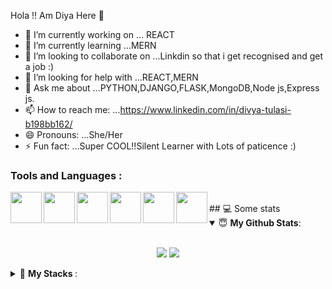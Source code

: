 Hola !! Am Diya Here 👋



- 🔭 I’m currently working on ... REACT
- 🌱 I’m currently learning ...MERN
- 👯 I’m looking to collaborate on ...Linkdin so that i get recognised and get a job :)
- 🤔 I’m looking for help with ...REACT,MERN 
- 💬 Ask me about ...PYTHON,DJANGO,FLASK,MongoDB,Node js,Express js.
- 📫 How to reach me: ...https://www.linkedin.com/in/divya-tulasi-b198bb162/
- 😄 Pronouns: ...She/Her
- ⚡ Fun fact: ...Super COOL!!Silent Learner with Lots of paticence :) 


### **Tools and Languages** : 
<img align="left" src="https://seeklogo.com/images/J/javascript-js-logo-2949701702-seeklogo.com.png" width="50">
<img align="left" src="https://media.giphy.com/media/KzWMBa9V3z8jHJCEC7/giphy.gif" width="50">
<img align="left" src="https://media.giphy.com/media/XAxylRMCdpbEWUAvr8/giphy.gif" width="50">
<img align="left" src="https://media.giphy.com/media/fsEaZldNC8A1PJ3mwp/giphy.gif" width="50">
<img align="left" src="https://upload.wikimedia.org/wikipedia/commons/thumb/9/96/Sass_Logo_Color.svg/1200px-Sass_Logo_Color.svg.png" width="50">
<img align="left" src="https://i.giphy.com/media/IdyAQJVN2kVPNUrojM/200.webp" width="50">
<br />
## 💻 Some stats

<details open>
 <summary> 😇 <b>My Github Stats</b>: </summary>
<br>
<p align = "center">
  <img src = "https://github-readme-stats.vercel.app/api?username=pr2tik1&show_icons=true&theme=tokyonight&line_height=27">
  <img src = "https://github-readme-stats.vercel.app/api/top-langs/?username=pr2tik1&hide=css,java,html&theme=tokyonight">
</p>

</details>

<details> 
 <summary>🤖 <b>My Stacks </b>: </summary>
<br>

<!--START_SECTION:waka-->
**I'm an Early 🐤** 

```text
🌞 Morning    5 commits    █████░░░░░░░░░░░░░░░░░░░░   19.93% 
🌆 Daytime    3 commits    ████████░░░░░░░░░░░░░░░░░   34.8% 
🌃 Evening    7 commits    ████████░░░░░░░░░░░░░░░░░   33.78% 
🌙 Night      2 commits     ██░░░░░░░░░░░░░░░░░░░░░░░   11.49%

```
📅 **I'm Most Productive on Thursday** 

```text
Monday       5 commits     ██░░░░░░░░░░░░░░░░░░░░░░░   9.29% 
Tuesday      7 commits     ███░░░░░░░░░░░░░░░░░░░░░░   14.86% 
Wednesday    12 commits     ███░░░░░░░░░░░░░░░░░░░░░░   12.16% 
Thursday     15 commits    ████░░░░░░░░░░░░░░░░░░░░░   18.92% 
Friday       7 commits     ██░░░░░░░░░░░░░░░░░░░░░░░   10.98% 
Saturday     13 commits     ████░░░░░░░░░░░░░░░░░░░░░   15.54% 
Sunday       10 commits    ████░░░░░░░░░░░░░░░░░░░░░   18.24%

```


📊 **I Spent My Time On Mostly on React ** 

```text
💬 Programming Languages: 
React                        24 mins             ██████████████████████░░░   90.77% 
Python                   1 min               █░░░░░░░░░░░░░░░░░░░░░░░░   6.74% 
javascript                      0 secs              ░░░░░░░░░░░░░░░░░░░░░░░░░   1.3% 
flask                     0 secs              ░░░░░░░░░░░░░░░░░░░░░░░░░   0.83% 
django                 0 secs              ░░░░░░░░░░░░░░░░░░░░░░░░░   0.35%

```

**I Mostly Code in Jupyter Notebook sublinetext and vs code ** 

```text
Jupyter Notebook         106 repos            ███████████████░░░░░░░░░░   62.5% 
Html                     78  repos            ███████████░░░░░░░░░░   62.5%
vs code                  101 repos            ███████████████░░░░░░░░░░   62.5%
C++                      45 repo              █░░░░░░░░░░░░░░░░░░░░░░░░   12.25% 
CSS                      56 repo              █░░░░░░░░░░░░░░░░░░░░░░░░   23.25% 
JavaScript               84 repo              █░░░░░░░░░░░░░░░░░░░░░░░░   17.25% 
C                        32 repo              █░░░░░░░░░░░░░░░░░░░░░░░░   3.25%

```



<!--END_SECTION:waka-->

